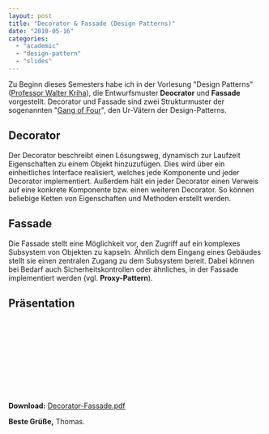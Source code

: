 ```yaml
---
layout: post
title: "Decorator & Fassade (Design Patterns)"
date: "2010-05-16"
categories: 
  - "academic"
  - "design-pattern"
  - "slides"
---
```


Zu Beginn dieses Semesters habe ich in der Vorlesung "Design Patterns" ([Professor Walter Kriha](http://www.kriha.de "Homepage Walter Kriha")), die Entwurfsmuster **Deocrator** und **Fassade** vorgestellt.
Decorator und Fassade sind zwei Strukturmuster der sogenannten "[Gang of Four](https://www.digitalocean.com/community/tutorials/gangs-of-four-gof-design-patterns)", den Ur-Vätern der Design-Patterns.

## Decorator

Der Decorator beschreibt einen Lösungsweg, dynamisch zur Laufzeit Eigenschaften zu einem Objekt hinzuzufügen. 
Dies wird über ein einheitliches Interface realisiert, welches jede Komponente und jeder Decorator implementiert. 
Außerdem hält ein jeder Decorator einen Verweis auf eine konkrete Komponente bzw. einen weiteren Decorator. 
So können beliebige Ketten von Eigenschaften und Methoden erstellt werden.

## Fassade

Die Fassade stellt eine Möglichkeit vor, den Zugriff auf ein komplexes Subsystem von Objekten zu kapseln. 
Ähnlich dem Eingang eines Gebäudes stellt sie einen zentralen Zugang zu dem Subsystem bereit. 
Dabei können bei Bedarf auch Sicherheitskontrollen oder ähnliches, in der Fassade implementiert werden (vgl. **Proxy-Pattern**).

## Präsentation

<iframe
name="thirdPartyContent"
class="speakerdeck-iframe"
frameborder="0"
allowfullscreen="true"
mozallowfullscreen="true"
webkitallowfullscreen="true"
data-ratio="1.3333333333333333">
</iframe>

<script>
if(consentGiven()) {
    const site = "https://speakerdeck.com/player/4fe4544ccb0797002202b94d";
    document.getElementsByName('thirdPartyContent')[0].src = site;
}
</script>

**Download:** [Decorator-Fassade.pdf](/assets/pdf/Decorator-Fassade.pdf)

**Beste Grüße,** Thomas.
